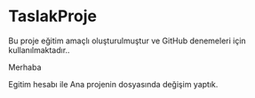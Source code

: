 # TaslakProje

Bu proje eğitim amaçlı oluşturulmuştur ve GitHub denemeleri için kullanılmaktadır..

Merhaba

Egitim hesabı ile Ana projenin dosyasında değişim yaptık.


